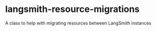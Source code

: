 # langsmith-resource-migrations
A class to help with migrating resources between LangSmith instances
